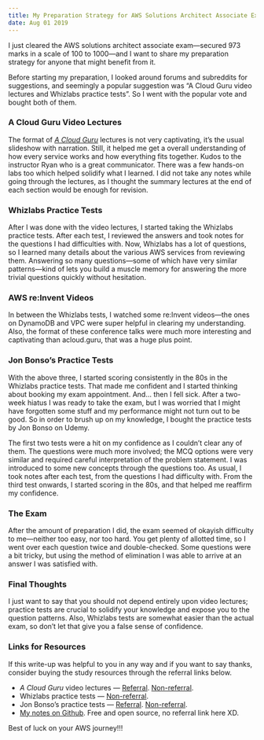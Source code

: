 ```yaml
---
title: My Preparation Strategy for AWS Solutions Architect Associate Exam
date: Aug 01 2019
---
```


I just cleared the AWS solutions architect associate exam—secured 973 marks in a scale of 100 to 1000—and I want to share my preparation strategy for anyone that might benefit from it.

Before starting my preparation, I looked around forums and subreddits for suggestions, and seemingly a popular suggestion was “A Cloud Guru video lectures and Whizlabs practice tests”. So I went with the popular vote and bought both of them.

### A Cloud Guru Video Lectures

The format of [_A Cloud Guru_](https://acloudguru.com/) lectures is not very captivating, it’s the usual slideshow with narration. Still, it helped me get a overall understanding of how every service works and how everything fits together. Kudos to the instructor Ryan who is a great communicator. There was a few hands-on labs too which helped solidify what I learned. I did not take any notes while going through the lectures, as I thought the summary lectures at the end of each section would be enough for revision.

### Whizlabs Practice Tests

After I was done with the video lectures, I started taking the Whizlabs practice tests. After each test, I reviewed the answers and took notes for the questions I had difficulties with. Now, Whizlabs has a lot of questions, so I learned many details about the various AWS services from reviewing them. Answering so many questions—some of which have very similar patterns—kind of lets you build a muscle memory for answering the more trivial questions quickly without hesitation.

### AWS re:Invent Videos

In between the Whizlabs tests, I watched some re:Invent videos—the ones on DynamoDB and VPC were super helpful in clearing my understanding. Also, the format of these conference talks were much more interesting and captivating than acloud.guru, that was a huge plus point.

### Jon Bonso’s Practice Tests

With the above three, I started scoring consistently in the 80s in the Whizlabs practice tests. That made me confident and I started thinking about booking my exam appointment. And… then I fell sick. After a two-week hiatus I was ready to take the exam, but I was worried that I might have forgotten some stuff and my performance might not turn out to be good. So in order to brush up on my knowledge, I bought the practice tests by Jon Bonso on Udemy.

The first two tests were a hit on my confidence as I couldn’t clear any of them. The questions were much more involved; the MCQ options were very similar and required careful interpretation of the problem statement. I was introduced to some new concepts through the questions too. As usual, I took notes after each test, from the questions I had difficulty with. From the third test onwards, I started scoring in the 80s, and that helped me reaffirm my confidence.

### The Exam

After the amount of preparation I did, the exam seemed of okayish difficulty to me—neither too easy, nor too hard. You get plenty of allotted time, so I went over each question twice and double-checked. Some questions were a bit tricky, but using the method of elimination I was able to arrive at an answer I was satisfied with.

### Final Thoughts

I just want to say that you should not depend entirely upon video lectures; practice tests are crucial to solidify your knowledge and expose you to the question patterns. Also, Whizlabs tests are somewhat easier than the actual exam, so don’t let that give you a false sense of confidence.

### Links for Resources

If this write-up was helpful to you in any way and if you want to say thanks, consider buying the study resources through the referral links below.

- _A Cloud Guru_ video lectures — [Referral](https://click.linksynergy.com/deeplink?id=aosskmXRdYk&mid=39197&murl=https%3A%2F%2Fwww.udemy.com%2Faws-certified-solutions-architect-associate%2F). [Non-referral](https://www.udemy.com/aws-certified-solutions-architect-associate/).
- Whizlabs practice tests — [Non-referral](https://www.whizlabs.com/aws-solutions-architect-associate/).
- Jon Bonso’s practice tests — [Referral](https://click.linksynergy.com/deeplink?id=aosskmXRdYk&mid=39197&murl=https%3A%2F%2Fwww.udemy.com%2Faws-certified-solutions-architect-associate-amazon-practice-exams%2F). [Non-referral](https://www.udemy.com/aws-certified-solutions-architect-associate-amazon-practice-exams/).
- [My notes on Github](https://github.com/SkullTech/aws-solutions-architect-associate-notes). Free and open source, no referral link here XD.

Best of luck on your AWS journey!!!
